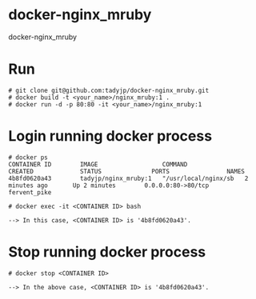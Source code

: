 # docker-nginx_mruby
docker-nginx_mruby


# Run

```
# git clone git@github.com:tadyjp/docker-nginx_mruby.git
# docker build -t <your_name>/nginx_mruby:1 .
# docker run -d -p 80:80 -it <your_name>/nginx_mruby:1
```


# Login running docker process

```
# docker ps
CONTAINER ID        IMAGE                  COMMAND                CREATED             STATUS              PORTS                NAMES
4b8fd0620a43        tadyjp/nginx_mruby:1   "/usr/local/nginx/sb   2 minutes ago       Up 2 minutes        0.0.0.0:80->80/tcp   fervent_pike

# docker exec -it <CONTAINER ID> bash

--> In this case, <CONTAINER ID> is '4b8fd0620a43'.
```


# Stop running docker process

```
# docker stop <CONTAINER ID>

--> In the above case, <CONTAINER ID> is '4b8fd0620a43'.
```


